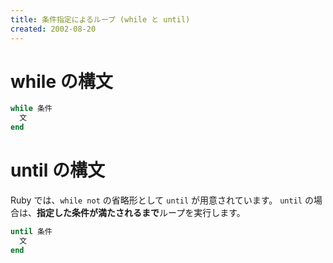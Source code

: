 ```yaml
---
title: 条件指定によるループ (while と until)
created: 2002-08-20
---
```


while の構文
====
```ruby
while 条件
  文
end
```


until の構文
====
Ruby では、`while not` の省略形として `until` が用意されています。
`until` の場合は、**指定した条件が満たされるまで**ループを実行します。

```ruby
until 条件
  文
end
```

